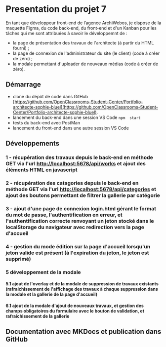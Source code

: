 # Presentation du projet 7

En tant que développeur front-end de l’agence ArchiWebos, je dispose de la maquette Figma, du code back-end, du front-end et d'un Kanban pour les tâches qui me sont attribuées à savoir le développemnt de :

* la page de présentation des travaux de l'architecte (à partir du HTML fourni) ;
* la page de connexion de l'administrateur du site (le client) (code à créer de zéro) ;
* la modale permettant d'uploader de nouveaux médias (code à créer de zéro).

## Démarrage

* clone du dépôt de code dans GitHub [https://github.com/OpenClassrooms-Student-Center/Portfolio-architecte-sophie-bluel](https://github.com/OpenClassrooms-Student-Center/Portfolio-architecte-sophie-bluel).
* lancement du back-end dans une session VS Code `npm  start`
* tests du back-end avec PostMan
* lancement du front-end dans une autre session VS Code

## Développements

### 1 - récupération des travaux depuis le back-end en méthode GET via l'url [http://localhost:5678/api/works](http://localhost:5678/api/works) et ajout des éléments HTML en javascript
### 2 - récupération des catagories depuis le back-end en méthode GET via l'url [http://localhost:5678/api/categories](http://localhost:5678/api/categories) et ajout des boutons permettant de filtrer la gallerie par catégorie
### 3 - ajout d'une page de connexion login.html gérant le format du mot de passe, l'authentification en erreur, et l'authentification correcte renvoyant un jeton stocké dans le localStorage du navigateur avec redirection vers la page d'accueil
### 4 - gestion du mode édition sur la page d'accueil lorsqu'un jeton valide est présent (à l'expiration du jeton, le jeton est supprimé)
### 5 développement de la modale
#### 5.1 ajout de l'overlay et de la modale de suppression de travaux existants (rafraichissement de l'affichage des travaux à chaque suppression dans la modale et la gallerie de la page d'accueil)
#### 6.1 ajout de la modale d'ajout de nouveaux travaux, et gestion des champs obligatoires du formulaire avec le bouton de validation, et rafraichissement de la gallerie

## Documentation avec MKDocs et publication dans GitHub